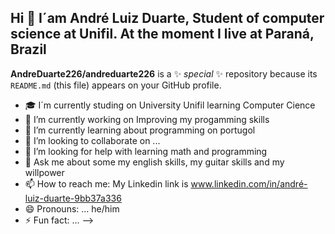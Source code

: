 ## Hi 👋 I´am André Luiz Duarte, Student of computer science at Unifil. At the moment I live at Paraná, Brazil

**AndreDuarte226/andreduarte226** is a ✨ _special_ ✨ repository because its `README.md` (this file) appears on your GitHub profile.

- 🎓 I´m currently studing on University Unifil learning Computer Cience 
- 🔭 I’m currently working on Improving my progamming skills
- 🌱 I’m currently learning about programming on portugol
- 👯 I’m looking to collaborate on ...
- 🤔 I’m looking for help with learning math and programming 
- 💬 Ask me about some my english skills, my guitar skills and my willpower
- 📫 How to reach me: My Linkedin link is www.linkedin.com/in/andré-luiz-duarte-9bb37a336
- 😄 Pronouns: ... he/him
- ⚡ Fun fact: ...
-->
